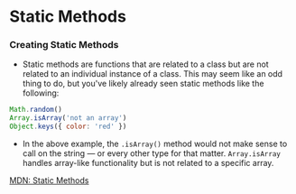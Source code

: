 # Static Methods

### Creating Static Methods

- Static methods are functions that are related to a class but are not related to an individual instance of a class. This may seem like an odd thing to do, but you've likely already seen static methods like the following:

```jsx
Math.random()
Array.isArray('not an array')
Object.keys({ color: 'red' })
```

- In the above example, the `.isArray()` method would not make sense to call on the string — or every other type for that matter. `Array.isArray` handles array-like functionality but is not related to a specific array.

[MDN: Static Methods](https://developer.mozilla.org/en-US/docs/Web/JavaScript/Reference/Classes#Static_methods)